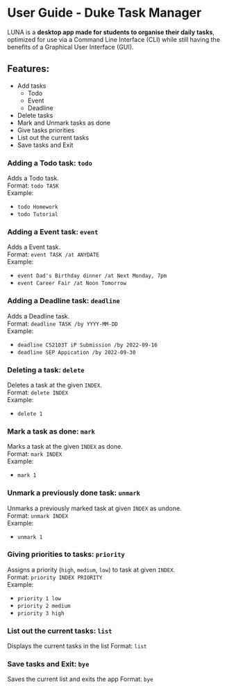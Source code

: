 # User Guide - Duke Task Manager

LUNA is a **desktop app made for students to organise their daily tasks**, optimized for use via a Command Line Interface (CLI) while still having the benefits of a Graphical User Interface (GUI).
## Features:
- Add tasks
    - Todo
    - Event
    - Deadline
- Delete tasks
- Mark and Unmark tasks as done
- Give tasks priorities
- List out the current tasks
- Save tasks and Exit

### Adding a Todo task: `todo`
Adds a Todo task.\
Format: `todo TASK`\
Example:
- `todo Homework`
- `todo Tutorial`



### Adding a Event task: `event`
Adds a Event task.\
Format: `event TASK /at ANYDATE`\
Example:
- `event Dad's Birthday dinner /at Next Monday, 7pm`
- `event Career Fair /at Noon Tomorrow`


### Adding a Deadline task: `deadline`
Adds a Deadline task.\
Format: `deadline TASK /by YYYY-MM-DD`\
Example:
- `deadline CS2103T iP Submission /by 2022-09-16`
- `deadline SEP Appication /by 2022-09-30`

### Deleting a task: `delete`
Deletes a task at the given `INDEX`.\
Format: `delete INDEX`\
Example:
- `delete 1`

### Mark a task as done: `mark`
Marks a task at the given `INDEX` as done.\
Format: `mark INDEX`\
Example:
- `mark 1`

### Unmark a previously done task: `unmark`
Unmarks a previously marked task at given `INDEX` as undone.\
Format: `unmark INDEX`\
Example:
- `unmark 1`

### Giving priorities to tasks: `priority`
Assigns a priority (`high`, `medium`, `low`) to task at given `INDEX`.\
Format: `priority INDEX PRIORITY`\
Example:
- `priority 1 low`
- `priority 2 medium`
- `priority 3 high`

### List out the current tasks: `list`
Displays the current tasks in the list
Format: `list`

### Save tasks and Exit: `bye`
Saves the current list and exits the app
Format: `bye`